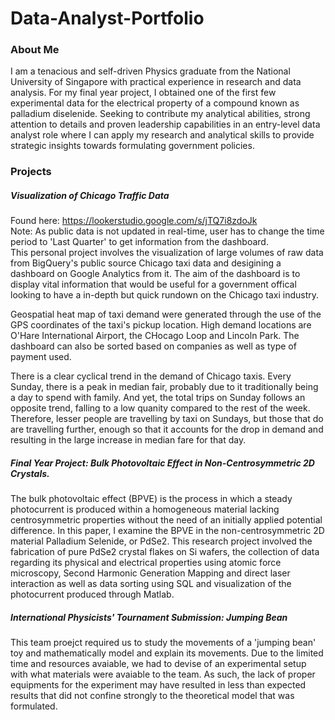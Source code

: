 # Data-Analyst-Portfolio
### About Me  
I am a tenacious and self-driven Physics graduate from the National University of Singapore with practical experience in research and data analysis. For my final year project, I obtained one of the first few experimental data for the electrical property of a compound known as palladium diselenide. Seeking to contribute my analytical abilities, strong attention to details and proven leadership capabilities in an entry-level data analyst role where I can apply my research and analytical skills to provide strategic insights towards formulating government policies.  
### Projects  
##### Visualization of Chicago Traffic Data  
Found here: https://lookerstudio.google.com/s/jTQ7i8zdoJk    
Note: As public data is not updated in real-time, user has to change the time period to 'Last Quarter' to get information from the dashboard.  
This personal project involves the visualization of large volumes of raw data from BigQuery's public source Chicago taxi data and desigining a dashboard on Google Analytics from it. The aim of the dashboard is to display vital information that would be useful for a government offical looking to have a in-depth but quick rundown on the Chicago taxi industry.  
  
Geospatial heat map of taxi demand were generated through the use of the GPS coordinates of the taxi's pickup location. High demand locations are O'Hare International Airport, the CHocago Loop and Lincoln Park. The dashboard can also be sorted based on companies as well as type of payment used.  
  
There is a clear cyclical trend in the demand of Chicago taxis. Every Sunday, there is a peak in median fair, probably due to it traditionally being a day to spend with family. And yet, the total trips on Sunday follows an opposite trend, falling to a low quanity compared to the rest of the week. Therefore, lesser people are travelling by taxi on Sundays, but those that do are travelling further, enough so that it accounts for the drop in demand and resulting in the large increase in median fare for that day.  
  
##### Final Year Project: Bulk Photovoltaic Effect in Non-Centrosymmetric 2D Crystals.  
The bulk photovoltaic effect (BPVE) is the process in which a steady photocurrent is produced within a homogeneous material lacking centrosymmetric properties without the need of an initially applied potential difference. In this paper, I examine the BPVE in the non-centrosymmetric 2D material Palladium Selenide, or PdSe2. This research project involved the fabrication of pure PdSe2 crystal flakes on Si wafers, the collection of data regarding its physical and electrical properties using atomic force microscopy, Second Harmonic Generation Mapping and direct laser interaction as well as data sorting using SQL and visualization of the photocurrent produced through Matlab.  
  
##### International Physicists' Tournament Submission: Jumping Bean  
This team proejct required us to study the movements of a 'jumping bean' toy and mathematically model and explain its movements. Due to the limited time and resources avaiable, we had to devise of an experimental setup with what materials were avaiable to the team. As such, the lack of proper equipments for the experiment may have resulted in less than expected results that did not confine strongly to the theoretical model that was formulated. 
